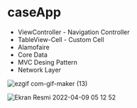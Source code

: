 # caseApp

* ViewController - Navigation Controller
* TableView-Cell - Custom Cell
* Alamofaire
* Core Data
* MVC Desing Pattern
* Network Layer

![ezgif com-gif-maker (13)](https://user-images.githubusercontent.com/80515499/162552848-834822b3-309e-4de2-ab6c-a109537d5c6d.gif)

![Ekran Resmi 2022-04-09 05 12 52](https://user-images.githubusercontent.com/80515499/162552871-a2b882a3-f8f9-40a1-8f8c-17b86a64d589.png)
